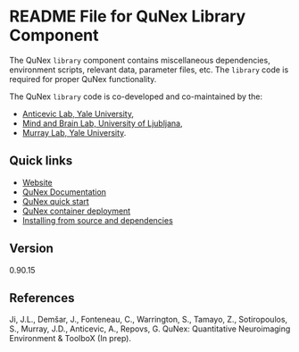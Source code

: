 <!--
SPDX-FileCopyrightText: 2021 QuNex development team <https://qunex.yale.edu/>

SPDX-License-Identifier: GPL-3.0-or-later
-->

# README File for QuNex Library Component

The QuNex `library` component contains miscellaneous dependencies, environment scripts, relevant data, parameter files, etc. The `library` code  is required for proper QuNex functionality.

The QuNex `library` code is co-developed and co-maintained by the:

* [Anticevic Lab, Yale University](http://anticeviclab.yale.edu/),
* [Mind and Brain Lab, University of Ljubljana](http://psy.ff.uni-lj.si/mblab/en),
* [Murray Lab, Yale University](https://medicine.yale.edu/lab/murray/).

## Quick links

* [Website](http://qunex.yale.edu/)
* [QuNex Documentation](https://qunex.readthedocs.io)
* [QuNex quick start](https://qunex.readthedocs.io/en/latest/wiki/Overview/QuickStart.html)
* [QuNex container deployment](https://qunex.readthedocs.io/en/latest/wiki/Overview/Installation.html)
* [Installing from source and dependencies](https://qunex.readthedocs.io/en/latest/wiki/Overview/Installation.html)

## Version

0.90.15

## References

Ji, J.L., Demšar, J., Fonteneau, C., Warrington, S., Tamayo, Z., Sotiropoulos, S., Murray, J.D., Anticevic, A., Repovs, G. QuNex: Quantitative Neuroimaging Environment & ToolboX (In prep).
